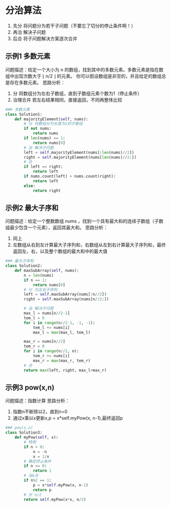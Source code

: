 # 分治算法
1. 先分 将问题分为若干子问题（不要忘了切分的停止条件啊！）
2. 再治 解决子问题
3. 后合 将子问题解决方案逐次合并

## 示例1 多数元素
问题描述：给定一个大小为 n 的数组，找到其中的多数元素。多数元素是指在数组中出现次数大于 ⌊ n/2 ⌋ 的元素。
你可以假设数组是非空的，并且给定的数组总是存在多数元素。
思路分析：
1. 分 将数组分为左右子数组，直到子数组元素个数为1（停止条件）
2. 治理合并 若左右结果相同，直接返回，不同再整体比较

```python
### 多数元素
class Solution1:
    def majorityElement(self, nums):
        # 分 将数组分为长度为1的子数组
        if not nums:
            return nums
        if len(nums) == 1:
            return nums[0]
        # 治 解决子问题
        left = self.majorityElement(nums[:len(nums)//2])
        right = self.majorityElement(nums[len(nums)//2:])
        # 合
        if left == right:
            return left
        if nums.count(left) > nums.count(right):
            return left
        else:
            return right
```

## 示例2 最大子序和
问题描述：给定一个整数数组 nums ，找到一个具有最大和的连续子数组（子数组最少包含一个元素），返回其最大和。
思路分析：
1. 同上
2. 左数组从右到左计算最大子序列和，右数组从左到右计算最大子序列和，最终返回左，右，以及整个数组的最大和中的最大值

```python
### 最大子序和
class Solution2:
    def maxSubArray(self, nums):
        n = len(nums)
        if n == 1:
            return nums[0]
        # 分 为左右子序列
        left = self.maxSubArray(nums[:n//2]) 
        right = self.maxSubArray(nums[n//2:])

        # 治 解决子问题
        max_l = nums[n//2-1]
        tem_l = 0
        for i in range(n//2-1, -1, -1):
            tem_l += nums[i]
            max_l = max(max_l, tem_l)

        max_r = nums[n//2]
        tem_r = 0
        for i in range(n//2, n):
            tem_r += nums[i]
            max_r = max(max_r, tem_r)
        # 合
        return max(left, right, max_l+max_r)
```

## 示例3 pow(x,n)
问题描述：指数计算
思路分析：
1. 指数n不断除以2，直到n=0
2. 通过x乘以x更新x,p = x*self.myPow(x, n-1),最终返回p

```python
### pow(x,n)
class Solution3:
    def myPow(self, x):
        # 特例
        if n < 0:
            n = -n
            x = 1/x
        # 确定终止条件
        if n == 0:
            return 1
        # 治&合
        if n%2 == 1:
            p = x*self.myPow(x, n-1)
            return p
        # 分 n/2
        return self.myPow(x*x, n/2) 
```
